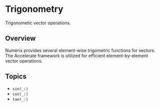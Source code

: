 # Trigonometry

Trigonometic vector operations.

## Overview

Numerix provides several element-wise trigometric functions for vectors. The Accelerate framework is utilized for efficient element-by-element vector operations. 

## Topics

- ``sin(_:)``
- ``cos(_:)``
- ``tan(_:)``
